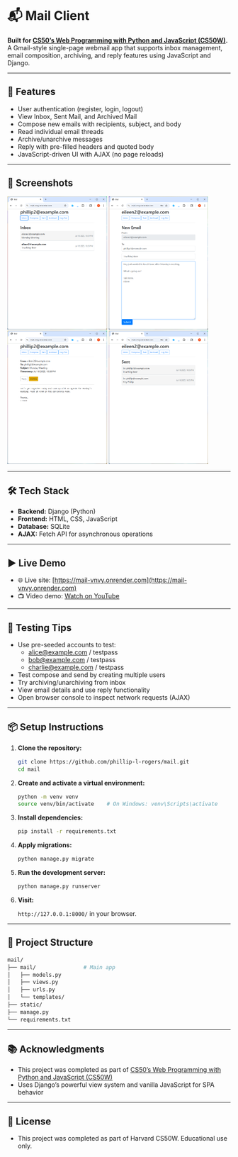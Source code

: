 # 📬 Mail Client

**Built for [CS50’s Web Programming with Python and JavaScript (CS50W)](https://cs50.harvard.edu/web/).**  
A Gmail-style single-page webmail app that supports inbox management, email composition, archiving, and reply features using JavaScript and Django.

---

## 🚀 Features

- User authentication (register, login, logout)
- View Inbox, Sent Mail, and Archived Mail
- Compose new emails with recipients, subject, and body
- Read individual email threads
- Archive/unarchive messages
- Reply with pre-filled headers and quoted body
- JavaScript-driven UI with AJAX (no page reloads)

---

## 📸 Screenshots

<p float="left">
  <img src="screenshots/inbox.png" height="300"/>
  <img src="screenshots/compose_mail.png" height="300"/>
  <img src="screenshots/mail_detail.png" height="300"/>
  <img src="screenshots/sent_mail.png" height="300"/>
</p>

---

## 🛠️ Tech Stack

- **Backend:** Django (Python)
- **Frontend:** HTML, CSS, JavaScript
- **Database:** SQLite
- **AJAX:** Fetch API for asynchronous operations

---

## ▶️ Live Demo

- 🌐 Live site: [https://mail-vnvy.onrender.com](https://mail-vnvy.onrender.com)
- 📺 Video demo: [Watch on YouTube](https://youtu.be/xYj7ZWQYy-A)

---

## 🧪 Testing Tips

- Use pre-seeded accounts to test:
  - alice@example.com / testpass
  - bob@example.com / testpass
  - charlie@example.com / testpass
- Test compose and send by creating multiple users
- Try archiving/unarchiving from inbox
- View email details and use reply functionality
- Open browser console to inspect network requests (AJAX)

---

## 📦 Setup Instructions

1. **Clone the repository:**

   ```bash
   git clone https://github.com/phillip-l-rogers/mail.git
   cd mail
   ```
   
2. **Create and activate a virtual environment:**

   ```bash
   python -m venv venv
   source venv/bin/activate    # On Windows: venv\Scripts\activate
   ```

3. **Install dependencies:**

   ```bash
   pip install -r requirements.txt
   ```

4. **Apply migrations:**

   ```bash
   python manage.py migrate
   ```

5. **Run the development server:**

   ```bash
   python manage.py runserver
   ```
   
6. **Visit:**

   `http://127.0.0.1:8000/` in your browser.
   
---

## 📁 Project Structure

```bash
mail/
├── mail/               # Main app
│   ├── models.py
│   ├── views.py
│   ├── urls.py
│   └── templates/
├── static/
├── manage.py
└── requirements.txt
```

---

## 📚 Acknowledgments

- This project was completed as part of [CS50’s Web Programming with Python and JavaScript (CS50W)](https://cs50.harvard.edu/web/)
- Uses Django’s powerful view system and vanilla JavaScript for SPA behavior

---

## 📜 License

- This project was completed as part of Harvard CS50W. Educational use only.
